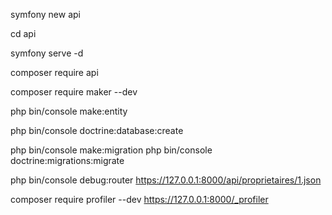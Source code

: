symfony new api

cd api

symfony serve -d

composer require api

composer require maker --dev

php bin/console make:entity

php bin/console doctrine:database:create

php bin/console make:migration
php bin/console doctrine:migrations:migrate

php bin/console debug:router
https://127.0.0.1:8000/api/proprietaires/1.json

composer require profiler --dev
https://127.0.0.1:8000/_profiler
